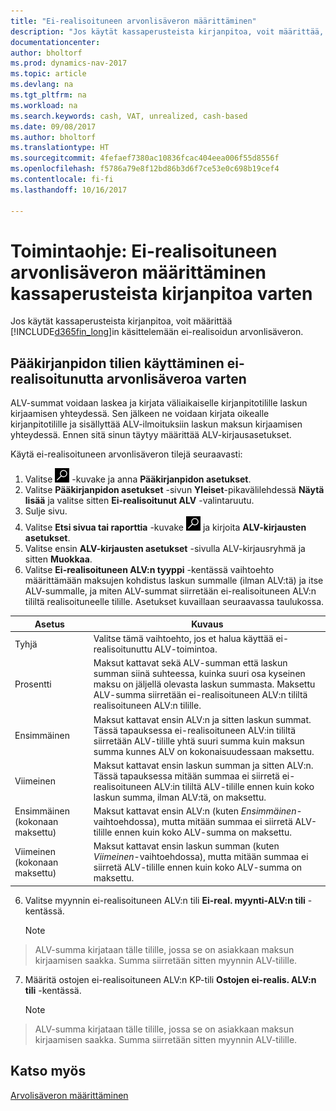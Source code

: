 ```yaml
---
title: "Ei-realisoituneen arvonlisäveron määrittäminen"
description: "Jos käytät kassaperusteista kirjanpitoa, voit määrittää, miten myynnin ja ostojen ei-realisoitunut ALV käsitellään."
documentationcenter: 
author: bholtorf
ms.prod: dynamics-nav-2017
ms.topic: article
ms.devlang: na
ms.tgt_pltfrm: na
ms.workload: na
ms.search.keywords: cash, VAT, unrealized, cash-based
ms.date: 09/08/2017
ms.author: bholtorf
ms.translationtype: HT
ms.sourcegitcommit: 4fefaef7380ac10836fcac404eea006f55d8556f
ms.openlocfilehash: f5786a79e8f12bd86b3d6f7ce53e0c698b19cef4
ms.contentlocale: fi-fi
ms.lasthandoff: 10/16/2017

---
```


# <a name="how-to-set-up-unrealized-vat-for-cash-based-accounting"></a>Toimintaohje: Ei-realisoituneen arvonlisäveron määrittäminen kassaperusteista kirjanpitoa varten
Jos käytät kassaperusteista kirjanpitoa, voit määrittää [!INCLUDE[d365fin_long](includes/d365fin_long_md.md)]in käsittelemään ei-realisoidun arvonlisäveron.

## <a name="to-use-general-ledger-accounts-for-unrealized-vat"></a>Pääkirjanpidon tilien käyttäminen ei-realisoitunutta arvonlisäveroa varten
ALV-summat voidaan laskea ja kirjata väliaikaiselle kirjanpitotilille laskun kirjaamisen yhteydessä. Sen jälkeen ne voidaan kirjata oikealle kirjanpitotilille ja sisällyttää ALV-ilmoituksiin laskun maksun kirjaamisen yhteydessä. Ennen sitä sinun täytyy määrittää ALV-kirjausasetukset.

Käytä ei-realisoituneen arvonlisäveron tilejä seuraavasti:
1. Valitse ![Etsi sivu tai raportti](media/ui-search/search_small.png "Etsi sivu tai raportti -kuvake") -kuvake ja anna **Pääkirjanpidon asetukset**. 
2. Valitse **Pääkirjanpidon asetukset** -sivun **Yleiset**-pikavälilehdessä **Näytä lisää** ja valitse sitten **Ei-realisoitunut ALV** -valintaruutu.
3. Sulje sivu.
4. Valitse **Etsi sivua tai raporttia** -kuvake ![Etsi sivua tai raporttia](media/ui-search/search_small.png "Etsi sivua tai raporttia -kuvake") ja kirjoita **ALV-kirjausten asetukset**. 
5. Valitse ensin **ALV-kirjausten asetukset** -sivulla ALV-kirjausryhmä ja sitten **Muokkaa**. 
6. Valitse **Ei-realisoituneen ALV:n tyyppi** -kentässä vaihtoehto määrittämään maksujen kohdistus laskun summalle (ilman ALV:tä) ja itse ALV-summalle, ja miten ALV-summat siirretään ei-realisoituneen ALV:n tililtä realisoituneelle tilille. Asetukset kuvaillaan seuraavassa taulukossa.

| Asetus | Kuvaus |
| --- | --- |
| Tyhjä | Valitse tämä vaihtoehto, jos et halua käyttää ei-realisoitunuttu ALV-toimintoa. |
| Prosentti | Maksut kattavat sekä ALV-summan että laskun summan siinä suhteessa, kuinka suuri osa kyseinen maksu on jäljellä olevasta laskun summasta. Maksettu ALV-summa siirretään ei-realisoituneen ALV:n tililtä realisoituneen ALV:n tilille. |
| Ensimmäinen | Maksut kattavat ensin ALV:n ja sitten laskun summat. Tässä tapauksessa ei-realisoituneen ALV:in tililtä siirretään ALV-tilille yhtä suuri summa kuin maksun summa kunnes ALV on kokonaisuudessaan maksettu. |
| Viimeinen | Maksut kattavat ensin laskun summan ja sitten ALV:n. Tässä tapauksessa mitään summaa ei siirretä ei-realisoituneen ALV:in tililtä ALV-tilille ennen kuin koko laskun summa, ilman ALV:tä, on maksettu. |
| Ensimmäinen (kokonaan maksettu) | Maksut kattavat ensin ALV:n (kuten _Ensimmäinen_-vaihtoehdossa), mutta mitään summaa ei siirretä ALV-tilille ennen kuin koko ALV-summa on maksettu. |
| Viimeinen (kokonaan maksettu) | Maksut kattavat ensin laskun summan (kuten _Viimeinen_-vaihtoehdossa), mutta mitään summaa ei siirretä ALV-tilille ennen kuin koko ALV-summa on maksettu. |

6. Valitse myynnin ei-realisoituneen ALV:n tili **Ei-real. myynti-ALV:n tili** -kentässä.

    > [!NOTE]  
>   ALV-summa kirjataan tälle tilille, jossa se on asiakkaan maksun kirjaamisen saakka. Summa siirretään sitten myynnin ALV-tilille.
7. Määritä ostojen ei-realisoituneen ALV:n KP-tili **Ostojen ei-realis. ALV:n tili** -kentässä.

    > [!NOTE]  
>   ALV-summa kirjataan tälle tilille, jossa se on asiakkaan maksun kirjaamisen saakka. Summa siirretään sitten myynnin ALV-tilille.

## <a name="see-also"></a>Katso myös
[Arvolisäveron määrittäminen](finance-setup-vat.md)
